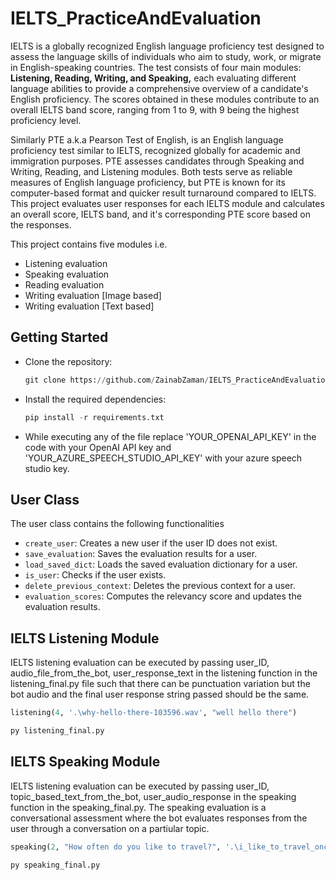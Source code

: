 # IELTS_PracticeAndEvaluation
IELTS is a globally recognized English language proficiency test designed to assess the language skills of individuals who aim to study, work, or migrate in English-speaking countries. The test consists of four main modules: **Listening, Reading, Writing, and Speaking,** each evaluating different language abilities to provide a comprehensive overview of a candidate's English proficiency. The scores obtained in these modules contribute to an overall IELTS band score, ranging from 1 to 9, with 9 being the highest proficiency level.

Similarly PTE a.k.a Pearson Test of English, is an English language proficiency test similar to IELTS, recognized globally for academic and immigration purposes. PTE assesses candidates through Speaking and Writing, Reading, and Listening modules. Both tests serve as reliable measures of English language proficiency, but PTE is known for its computer-based format and quicker result turnaround compared to IELTS.
This project evaluates user responses for each IELTS module and calculates an overall score, IELTS band, and it's corresponding PTE score based on the responses.

This project contains five modules i.e.
- Listening evaluation
- Speaking evaluation
- Reading evaluation
- Writing evaluation [Image based]
- Writing evaluation [Text based]

## Getting Started 
- Clone the repository:
  ```python
  git clone https://github.com/ZainabZaman/IELTS_PracticeAndEvaluation.git
  ```
- Install the required dependencies:
  ```python
  pip install -r requirements.txt
  ```
- While executing any of the file replace 'YOUR_OPENAI_API_KEY' in the code with your OpenAI API key and 'YOUR_AZURE_SPEECH_STUDIO_API_KEY' with your azure speech studio key.

## User Class
The user class contains the following functionalities 
- `create_user`: Creates a new user if the user ID does not exist.
- `save_evaluation`: Saves the evaluation results for a user.
- `load_saved_dict`: Loads the saved evaluation dictionary for a user.
- `is_user`: Checks if the user exists.
- `delete_previous_context`: Deletes the previous context for a user.
- `evaluation_scores`: Computes the relevancy score and updates the evaluation results.

## IELTS Listening Module
IELTS listening evaluation can be executed by passing user_ID, audio_file_from_the_bot, user_response_text in the listening function in the listening_final.py file such that there can be punctuation variation but the bot audio and the final user response string passed should be the same.
```python
listening(4, '.\why-hello-there-103596.wav', "well hello there")
```
```python
py listening_final.py
```
## IELTS Speaking Module
IELTS listening evaluation can be executed by passing user_ID, topic_based_text_from_the_bot, user_audio_response in the speaking function in the speaking_final.py. The speaking evaluation is a conversational assessment where the bot evaluates responses from the user through a conversation on a partiular topic. 
```python
speaking(2, "How often do you like to travel?", '.\i_like_to_travel_once_or_twice_a_year.wav')
```
```python
py speaking_final.py
```
